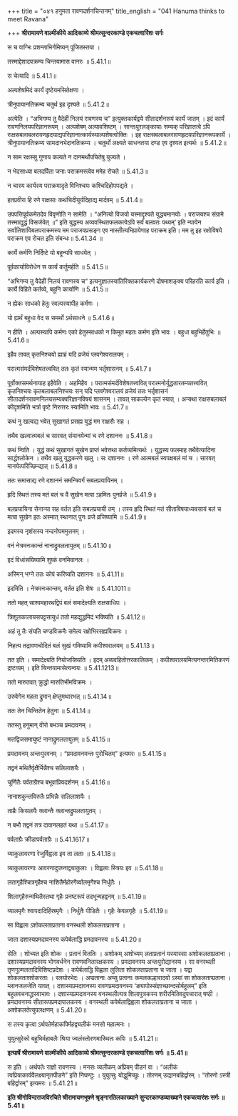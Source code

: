 +++
title = "०४१ हनुमता रावणदर्शनचिन्तनम्"
title_english = "041 Hanuma thinks to meet Ravana"

+++
**श्रीरामायणे वाल्मीकीये आदिकाव्ये श्रीमत्सुन्दरकाण्डे एकचत्वारिंशः सर्गः**

स च वाग्भिः प्रशन्ताभिर्गमिष्यन् पूजितस्तया ।

तस्माद्देशादपक्रम्य चिन्तयामास वानरः ॥ 5.41.1॥

स चेत्यादि ॥ 5.41.1॥

अल्पशेषमिदं कार्यं दृष्टेयमसितेक्षणा ।

त्रीनुपायानतिक्रम्य चतुर्थ इह दृश्यते ॥ 5.41.2॥

अल्पेति । “अभिगम्य तु वैदेहीं निलयं रावणस्य च” इत्युक्तकार्यद्वये सीतादर्शनरूपं कार्यं जातम् । इदं कार्यं रावणनिलयपरिज्ञानरूपम् । अल्पशेषम् अल्पावशिष्टम् । सान्तःपुरलङ्कायाः सम्यक् परिज्ञातत्वे ऽपि राक्षसबलाबलरावणहृदयाद्यपरिज्ञानात्कार्यस्याल्पशेषत्वोक्तिः । इह राक्षसबलाबलरावणहृदयपरिज्ञानरूपकार्ये । त्रीनुपायानतिक्रम्य सामदानभेदानतिक्रम्य । चतुर्थो लक्ष्यते साधनतया दण्ड एव दृश्यत इत्यर्थः ॥ 5.41.2॥

न साम रक्षस्सु गुणाय कल्पते न दानमर्थोपचितेषु युज्यते ।

न भेदसाध्या बलदर्पिता जनाः पराक्रमस्त्वेव ममेह रोचते ॥ 5.41.3॥

न चास्य कार्यस्य पराक्रमादृते विनिश्चयः कश्चिदिहोपपद्यते ।

हतप्रवीरा हि रणे राक्षसाः कथंचिदीयुर्यदिहाद्य मार्दवम् ॥ 5.41.4॥

उपपत्तिपूर्वकमेतदेव विवृणोति न सामेति । “अनित्यो विजयो यस्माद्दृश्यते युद्ध्यमानयोः । पराजयश्च संग्रामे तस्माद्युद्धं विसर्जयेत् ॥” इति युद्धस्य अव्यवस्थितफलकत्वेऽपि सर्वं बलवतः पथ्यम्’ इति न्यायेन सर्वातिशायिबलपराक्रमस्य मम पराजयप्रसङ्ग एव नास्तीत्यभिप्रायेणाह पराक्रम इति। मम तु इह रक्षोविषये पराक्रम एव रोचत इति संबन्धः॥ 5.41.34 ॥

कार्ये कर्मणि निर्दिष्टे यो बहून्यपि साधयेत् ।

पूर्वकार्याविरोधेन स कार्यं कर्तुमर्हति ॥ 5.41.5॥

“अभिगम्य तु वैदेहीं निलयं रावणस्य च” इत्यनुज्ञातस्यातिरिक्तकार्यकरणे दोषमाशङ्क्य परिहरति कार्य इति । कार्ये विहिते कर्तव्ये, बहूनि कार्याणि ॥ 5.41.5॥

न ह्येकः साधको हेतुः स्वल्पस्यापीह कर्मणः ।

यो ह्यर्थं बहुधा वेद स समर्थो ऽर्थसाधने ॥ 5.41.6॥

न हीति । अल्पस्यापि कर्मणः एको हेतुस्साधको न किमुत महतः कर्मण इति भावः । बहुधा बहुभिर्हेतुभिः ॥ 5.41.6॥

इहैव तावत् कृतनिश्चयो ह्याहं यदि व्रजेयं प्लवगेश्वरालयम् ।

परात्मसंमर्दविशेषतत्त्ववित् ततः कृतं स्यान्मम भर्तृशासनम् ॥ 5.41.7॥

पूर्वोक्तसमर्थनायाह इहैवेति । अहमिहैव । परात्मसंमर्दविशेषतत्त्ववित् परात्मनोर्युद्धतारतम्यतत्त्ववित् कृतनिश्चयः कृतबलाबलनिश्चयः सन् यदि प्लवगेश्वरालयं व्रजेयं ततः भर्तृशासनं सीतादर्शनरावणनिलयसम्यक्परिज्ञानविषयं शासनम् । तावत् साकल्येन कृतं स्यात् । अन्यथा राक्षसबलाबलं कीदृशमिति भर्त्रा पृष्टे निरुत्तरः स्यामिति भावः ॥ 5.41.7॥

कथं नु खल्वद्य भवेत् सुखागतं प्रसह्य युद्धं मम राक्षसैः सह ।

तथैव खल्वात्मबलं च सारवत् संमानयेन्मां च रणे दशाननः ॥ 5.41.8॥

कथं न्विति । युद्धं कथं सुखागतं सुखेन प्राप्तं भवेत्तथा कर्तव्यमित्यर्थः । युद्धस्य फलमाह तथैवेत्यादिना सार्द्धश्लोकेन । तथैव खलु युद्धकरणे खलु । सः दशाननः । रणे आत्मबलं स्वपक्षबलं मां च । सारवत् मानयेत्परिच्छिन्द्यात् ॥ 5.41.8॥

ततः समासाद्य रणे दशाननं समन्त्रिवर्गं सबलप्रयायिनम् ।

हृदि स्थितं तस्य मतं बलं च वै सुखेन मत्वा ऽहमितः पुनर्व्रजे ॥ 5.41.9॥

बलप्रयायिना सेनान्या सह वर्तत इति सबलप्रयायी तम् । तस्य हृदि स्थितं मतं सीताविषयाध्यवसायं बलं च मत्वा सुखेन इतः अस्मात् स्थानात् पुनः व्रजे व्रजिष्यामि ॥ 5.41.9॥

इदमस्य नृशंसस्य नन्दनोपममुत्तमम् ।

वनं नेत्रमनःकान्तं नानाद्रुमलतायुतम् ॥ 5.41.10॥

इदं विध्वंसयिष्यामि शुष्कं वनमिवानलः ।

अस्मिन् भग्ने ततः कोपं करिष्यति दशाननः ॥ 5.41.11॥

इदमिति । नेत्रमनःकान्तम्, वर्तत इति शेषः ॥ 5.41.1011॥

ततो महत् साश्वमहारथद्विपं बलं समादेक्ष्यति राक्षसाधिपः ।

त्रिशूलकालायसपट्टसायुधं ततो महद्युद्धमिदं भविष्यति ॥ 5.41.12॥

अहं तु तैः संयति चण्डविक्रमैः समेत्य रक्षोभिरसह्यविक्रमः ।

निहत्य तद्रावणचोदितं बलं सुखं गमिष्यामि कपीश्वरालयम् ॥ 5.41.13॥

तत इति । समादेक्ष्यति नियोजयिष्यति । इदम् अव्यवहितोत्तरकालिकम् । कपीश्वरालयमित्यनन्तरमितिकरणं द्रष्टव्यम् । इति चिन्तयामासेत्यन्वयः ॥ 5.41.1213॥

ततो मारुतवत् क्रुद्धो मारुतिर्भीमविक्रमः ।

उरुवेगेन महता द्रुमान् क्षेप्तुमथारभत् ॥ 5.41.14॥

ततः तेन चिन्तितेन हेतुना ॥ 5.41.14॥

ततस्तु हनुमान् वीरो बभञ्च प्रमदावनम् ।

मत्तद्विजसमाघुष्टं नानाद्रुमलतायुतम् ॥ 5.41.15॥

प्रमदावनम् अन्तःपुरवनम् । “प्रमदावनमन्तः पुरोचितम्” इत्यमरः ॥ 5.41.15॥

तद्वनं मथितैर्वृक्षैर्भिन्नैश्च सलिलाशयैः ।

चूर्णितैः पर्वताग्रैश्च बभूवाप्रियदर्शनम् ॥ 5.41.16॥

नानाशकुन्तविरुतैः प्रभिन्नैः सलिलाशयैः ।

ताम्रैः किसलयैः क्लान्तैः क्लान्तद्रुमलतायुतम् ।

न बभौ तद्वनं तत्र दावानलहतं यथा ॥ 5.41.17॥

पर्वताग्रैः क्रीडापर्वताग्रैः ॥ 5.41.1617॥

व्याकुलावरणा रेजुर्विह्वला इव ता लताः ॥ 5.41.18॥

व्याकुलावरणाः आवरणादुपघ्नाद्व्याकुलाः । विह्वलाः स्त्रियः इव ॥ 5.41.18॥

लतागृहैश्चित्रगृहैश्च नाशितैर्महोरगैर्व्यालमृगैश्च निर्धुतैः ।

शिलागृहैरुन्मथितैस्तथा गृहैः प्रनष्टरूपं तदभून्महद्वनम् ॥ 5.41.19॥

व्यालमृगैः श्वापदादिहिंस्रमृगैः । निर्धुतैः पीडितैः । गृहैः केवलगृहैः ॥ 5.41.19॥

सा विह्वला ऽशोकलताप्रताना वनस्थली शोकलताप्रताना ।

जाता दशास्यप्रमदावनस्य कपेर्बलाद्धि प्रमदावनस्य ॥ 5.41.20॥

सेति । शोच्यत इति शोकः । प्रतानं विततिः । अशोकम् अशोच्यम् लताप्रतानं यस्यास्सा अशोकलताप्रताना । दशास्यप्रमदावनस्य भोगवर्धनेन रावणवनितारक्षकस्य । प्रमदावनस्य अन्तःपुरोद्यानस्य । सा वनस्थली तृणगुल्मलतादिविशिष्टप्रदेशः । कपेर्बलाद्धि विह्वला लुलिता शोकलताप्रताना च जाता । यद्वा शोकलताश्शोकरताः । रलयोरभेदः । अप्प्रतानाः अप्सु प्रतानाः कमलकल्हारादयो ऽस्यां सा शोकलताप्प्रताना । म्लानजलजेति यावत् । दशास्यप्रमदावनस्य रावणप्रमदावनस्य ‘ङ्यापोस्संज्ञाच्छान्दसोर्बहुलम्” इति बहुलवचनाद्ध्रस्वाभावः । दशास्यप्रमदावनस्य वनस्थलीत्यत्र शिलापुत्रकस्य शरीरमितिवदुपचारात् षष्ठी । प्रमदावनस्य सीतारूपप्रमदापालकस्य । वनस्थली कपेर्बलाद्विह्वला शोकलताप्रताना च जाता । अशोकलतेत्युपलक्षणम् ॥ 5.41.20॥

स तस्य कृत्वा ऽर्थपतेर्महाकपिर्महद्व्यलीकं मनसो महात्मनः ।

युयुत्सुरेको बहुभिर्महाबलैः श्रिया ज्वलंस्तोरणमास्थितः कपिः ॥ 5.41.21॥

**इत्यार्षे श्रीरामायणे वाल्मीकीये आदिकाव्ये श्रीमत्सुन्दरकाण्डे एकचत्वारिंशः सर्गः ॥ 5.41॥**

स इति । अर्थपतेः राज्ञो रावणस्य । मनसः व्यलीकम् अप्रियम् पीडनं वा । “अलीकं त्वप्रियाकार्यवैलक्ष्यानृतपीडने” इति निघण्टुः । युयुत्सुः योद्धुमिच्छुः । तोरणम् उद्यानबहिर्द्वारम् । “तोरणो ऽस्त्री बहिर्द्वारम्” इत्यमरः ॥ 5.41.21॥

**इति श्रीगोविन्दराजविरचिते श्रीरामायणभूषणे श्रृङ्गारतिलकाख्याने सुन्दरकाण्डव्याख्याने एकचत्वारंशः सर्गः ॥ 5.41॥**
